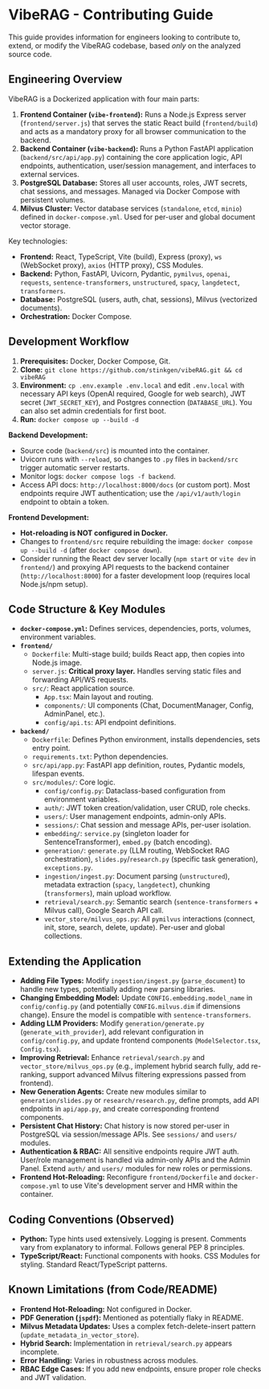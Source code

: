 # VibeRAG - Contributing Guide

This guide provides information for engineers looking to contribute to, extend, or modify the VibeRAG codebase, based *only* on the analyzed source code.

## Engineering Overview

VibeRAG is a Dockerized application with four main parts:

1.  **Frontend Container (`vibe-frontend`):** Runs a Node.js Express server (`frontend/server.js`) that serves the static React build (`frontend/build`) and acts as a mandatory proxy for all browser communication to the backend.
2.  **Backend Container (`vibe-backend`):** Runs a Python FastAPI application (`backend/src/api/app.py`) containing the core application logic, API endpoints, authentication, user/session management, and interfaces to external services.
3.  **PostgreSQL Database:** Stores all user accounts, roles, JWT secrets, chat sessions, and messages. Managed via Docker Compose with persistent volumes.
4.  **Milvus Cluster:** Vector database services (`standalone`, `etcd`, `minio`) defined in `docker-compose.yml`. Used for per-user and global document vector storage.

Key technologies:

*   **Frontend:** React, TypeScript, Vite (build), Express (proxy), `ws` (WebSocket proxy), `axios` (HTTP proxy), CSS Modules.
*   **Backend:** Python, FastAPI, Uvicorn, Pydantic, `pymilvus`, `openai`, `requests`, `sentence-transformers`, `unstructured`, `spacy`, `langdetect`, `transformers`.
*   **Database:** PostgreSQL (users, auth, chat, sessions), Milvus (vectorized documents).
*   **Orchestration:** Docker Compose.

## Development Workflow

1.  **Prerequisites:** Docker, Docker Compose, Git.
2.  **Clone:** `git clone https://github.com/stinkgen/vibeRAG.git && cd vibeRAG`
3.  **Environment:** `cp .env.example .env.local` and edit `.env.local` with necessary API keys (OpenAI required, Google for web search), JWT secret (`JWT_SECRET_KEY`), and Postgres connection (`DATABASE_URL`). You can also set admin credentials for first boot.
4.  **Run:** `docker compose up --build -d`

**Backend Development:**

*   Source code (`backend/src`) is mounted into the container.
*   Uvicorn runs with `--reload`, so changes to `.py` files in `backend/src` trigger automatic server restarts.
*   Monitor logs: `docker compose logs -f backend`.
*   Access API docs: `http://localhost:8000/docs` (or custom port). Most endpoints require JWT authentication; use the `/api/v1/auth/login` endpoint to obtain a token.

**Frontend Development:**

*   **Hot-reloading is NOT configured in Docker.**
*   Changes to `frontend/src` require rebuilding the image: `docker compose up --build -d` (after `docker compose down`).
*   Consider running the React dev server locally (`npm start` or `vite dev` in `frontend/`) and proxying API requests to the backend container (`http://localhost:8000`) for a faster development loop (requires local Node.js/npm setup).

## Code Structure & Key Modules

*   **`docker-compose.yml`:** Defines services, dependencies, ports, volumes, environment variables.
*   **`frontend/`**
    *   `Dockerfile`: Multi-stage build; builds React app, then copies into Node.js image.
    *   `server.js`: **Critical proxy layer.** Handles serving static files and forwarding API/WS requests.
    *   `src/`: React application source.
        *   `App.tsx`: Main layout and routing.
        *   `components/`: UI components (Chat, DocumentManager, Config, AdminPanel, etc.).
        *   `config/api.ts`: API endpoint definitions.
*   **`backend/`**
    *   `Dockerfile`: Defines Python environment, installs dependencies, sets entry point.
    *   `requirements.txt`: Python dependencies.
    *   `src/api/app.py`: FastAPI app definition, routes, Pydantic models, lifespan events.
    *   `src/modules/`: Core logic.
        *   `config/config.py`: Dataclass-based configuration from environment variables.
        *   `auth/`: JWT token creation/validation, user CRUD, role checks.
        *   `users/`: User management endpoints, admin-only APIs.
        *   `sessions/`: Chat session and message APIs, per-user isolation.
        *   `embedding/`: `service.py` (singleton loader for SentenceTransformer), `embed.py` (batch encoding).
        *   `generation/`: `generate.py` (LLM routing, WebSocket RAG orchestration), `slides.py`/`research.py` (specific task generation), `exceptions.py`.
        *   `ingestion/ingest.py`: Document parsing (`unstructured`), metadata extraction (`spacy`, `langdetect`), chunking (`transformers`), main upload workflow.
        *   `retrieval/search.py`: Semantic search (`sentence-transformers` + Milvus call), Google Search API call.
        *   `vector_store/milvus_ops.py`: All `pymilvus` interactions (connect, init, store, search, delete, update). Per-user and global collections.

## Extending the Application

*   **Adding File Types:** Modify `ingestion/ingest.py` (`parse_document`) to handle new types, potentially adding new parsing libraries.
*   **Changing Embedding Model:** Update `CONFIG.embedding.model_name` in `config/config.py` (and potentially `CONFIG.milvus.dim` if dimensions change). Ensure the model is compatible with `sentence-transformers`.
*   **Adding LLM Providers:** Modify `generation/generate.py` (`generate_with_provider`), add relevant configuration in `config/config.py`, and update frontend components (`ModelSelector.tsx`, `Config.tsx`).
*   **Improving Retrieval:** Enhance `retrieval/search.py` and `vector_store/milvus_ops.py` (e.g., implement hybrid search fully, add re-ranking, support advanced Milvus filtering expressions passed from frontend).
*   **New Generation Agents:** Create new modules similar to `generation/slides.py` or `research/research.py`, define prompts, add API endpoints in `api/app.py`, and create corresponding frontend components.
*   **Persistent Chat History:** Chat history is now stored per-user in PostgreSQL via session/message APIs. See `sessions/` and `users/` modules.
*   **Authentication & RBAC:** All sensitive endpoints require JWT auth. User/role management is handled via admin-only APIs and the Admin Panel. Extend `auth/` and `users/` modules for new roles or permissions.
*   **Frontend Hot-Reloading:** Reconfigure `frontend/Dockerfile` and `docker-compose.yml` to use Vite's development server and HMR within the container.

## Coding Conventions (Observed)

*   **Python:** Type hints used extensively. Logging is present. Comments vary from explanatory to informal. Follows general PEP 8 principles.
*   **TypeScript/React:** Functional components with hooks. CSS Modules for styling. Standard React/TypeScript patterns.

## Known Limitations (from Code/README)

*   **Frontend Hot-Reloading:** Not configured in Docker.
*   **PDF Generation (`jspdf`):** Mentioned as potentially flaky in README.
*   **Milvus Metadata Updates:** Uses a complex fetch-delete-insert pattern (`update_metadata_in_vector_store`).
*   **Hybrid Search:** Implementation in `retrieval/search.py` appears incomplete.
*   **Error Handling:** Varies in robustness across modules.
*   **RBAC Edge Cases:** If you add new endpoints, ensure proper role checks and JWT validation.